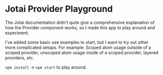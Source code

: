 # Jotai Provider Playground

The Jotai documentation didn't quite give a comprehensive explanation of how the Provider component works, so I made
this app to play around and experiment.

I've added some basic use examples to start, but I want to try out other more complicated setups. For example: Scoped
atom usage outside of a scoped provider, unscoped atom usage inside of a scoped provider, layered providers, etc.

`npm install` -> `npm start` to play around.

